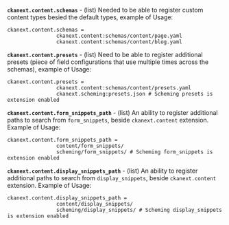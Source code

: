 **`ckanext.content.schemas`** - (list) Needed to be able to register custom content types besied the default types, example of Usage:
```
ckanext.content.schemas =
                ckanext.content:schemas/content/page.yaml
                ckanext.content:schemas/content/blog.yaml
```

**`ckanext.content.presets`** - (list) Need to be able to register additional presets (piece of field configurations that use multiple times across the schemas), example of Usage:
```
ckanext.content.presets =
                ckanext.content:schemas/content/presets.yaml
                ckanext.scheming:presets.json # Scheming presets is extension enabled
```

**`ckanext.content.form_snippets_path`** - (list) An ability to register additional paths to search from `form_snippets`, beside `ckanext.content` extension. Example of Usage:
```
ckanext.content.form_snippets_path =
                content/form_snippets/
                scheming/form_snippets/ # Scheming form_snippets is extension enabled
```

**`ckanext.content.display_snippets_path`** - (list) An ability to register additional paths to search from `display_snippets`, beside `ckanext.content` extension. Example of Usage:
```
ckanext.content.display_snippets_path =
                content/display_snippets/
                scheming/display_snippets/ # Scheming display_snippets is extension enabled
```
